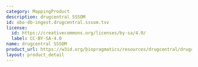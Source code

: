```yaml
---
category: MappingProduct
description: drugcentral SSSOM
id: obo-db-ingest.drugcentral.sssom.tsv
license:
  id: https://creativecommons.org/licenses/by-sa/4.0/
  label: CC-BY-SA-4.0
name: drugcentral SSSOM
product_url: https://w3id.org/biopragmatics/resources/drugcentral/drugcentral.sssom.tsv
layout: product_detail
---
```

